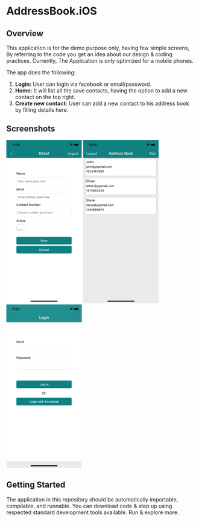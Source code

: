 # AddressBook.iOS

## Overview
This application is for the demo purpose only, having few simple screens, By referring to the code you get an idea about our design & coding practices. Currently, The Application is only optimized for a mobile phones.

The app does the following:
1. **Login:** User can login via facebook or email/password. 
2. **Home:** It will list all the save contacts, having the option to add a new contact on the top right.
3. **Create new contact:** User can add a new contact to his address book by filling details here.

## Screenshots
<img src="https://github.com/differenz-system/AddressBook.iOS/blob/master/ScreenShots/detail.png" width="200"> <img src="https://github.com/differenz-system/AddressBook.iOS/blob/master/ScreenShots/list.png" width="200"> <img src="https://github.com/differenz-system/AddressBook.iOS/blob/master/ScreenShots/login.png" width="200">

## Getting Started
The application in this repository should be automatically importable, compilable, and runnable. You can download code & step up using respected standard development tools available. Run & explore more.
